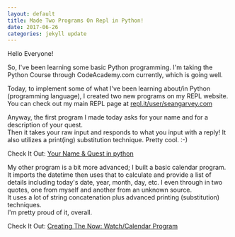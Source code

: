 ```yaml
---
layout: default
title: Made Two Programs On Repl in Python!
date: 2017-06-26
categories: jekyll update
---
```


Hello Everyone!

So, I've been learning some basic Python programming.  I'm taking the Python Course through CodeAcademy.com currently, which is going well.  

Today, to implement some of what I've been learning about/in Python (programming language), I created two new programs on my REPL website. You can check out my main REPL page at <a href="repl.it/user/seangarvey.com">repl.it/user/seangarvey.com</a>

Anyway, the first program I made today asks for your name and for a description of your quest.  
Then it takes your raw input and responds to what you input with a reply! 
It also utilizes a print(ing) substitution technique. Pretty cool. :-)

Check It Out: <a href="https://repl.it/JCj4/0">Your Name & Quest in python</a>


My other program is a bit more advanced; I built a basic calendar program.  
It imports the datetime then uses that to calculate and provide a list of details including today's date, year, month, day, etc. 
I even through in two quotes, one from myself and another from an unknown source.  
It uses a lot of string concatenation plus advanced printing (substitution) techniques.  
I'm pretty proud of it, overall.

Check It Out: <a href="https://repl.it/JCmR/5">Creating The Now: Watch/Calendar Program</a>
